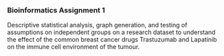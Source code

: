 ### Bioinformatics Assignment 1

Descriptive statistical analysis, graph generation, and testing of assumptions on independent groups on a research dataset to understand the effect of the common breast cancer drugs Trastuzumab and Lapatinib on the immune cell environment of the tumour. 
